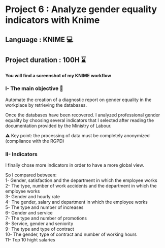 # Project 6 : Analyze gender equality indicators with Knime
## Language : KNIME 💻
## Project duration : 100H ⌛
#### You will find a screenshot of my KNIME workflow

### I- The main objective 🎯

Automate the creation of a diagnostic report on gender equality in the workplace by retrieving the databases.

Once the databases have been recovered. 
I analyzed professional gender equality by choosing several indicators that I selected after reading the documentation provided by the Ministry of Labour.

⚠️ Key point: the processing of data must be completely anonymized (compliance with the RGPD)

### II- Indicators

I finally chose more indicators in order to have a more global view.

So I compared between:
<br/> 1- Gender, satisfaction and the department in which the employee works
<br/> 2- The type, number of work accidents and the department in which the employee works
<br/> 3- Gender and hourly rate
<br/> 4- The gender, salary and department in which the employee works
<br/> 5- The type and number of increases
<br/> 6- Gender and service
<br/> 7- The type and number of promotions
<br/> 8- Service, gender and seniority
<br/> 9- The type and type of contract
<br/> 10- The gender, type of contract and number of working hours
<br/> 11- Top 10 hight salaries
